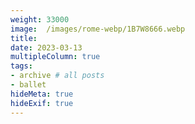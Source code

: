 ```yaml
---
weight: 33000
image:  /images/rome-webp/1B7W8666.webp
title:
date: 2023-03-13
multipleColumn: true
tags:
- archive # all posts
- ballet
hideMeta: true
hideExif: true
---
```


